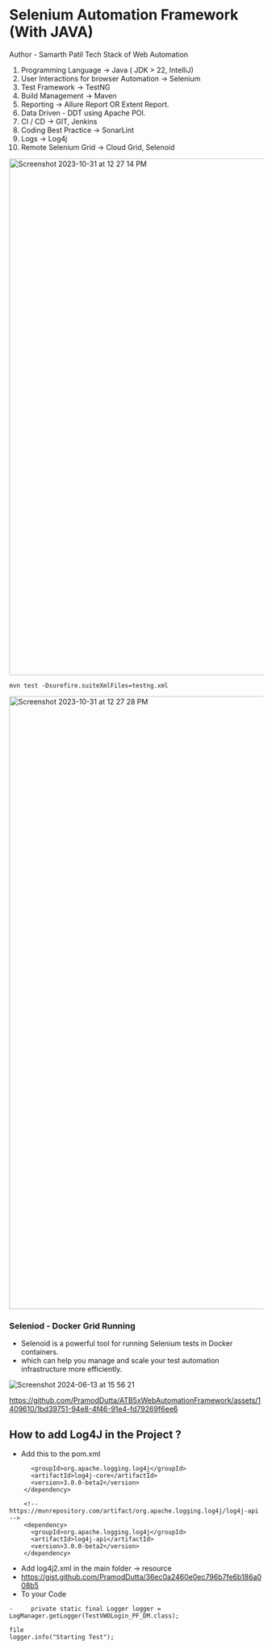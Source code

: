 # Selenium Automation Framework (With JAVA) #

Author - Samarth Patil
Tech Stack of Web Automation

1. Programming Language -> Java ( JDK > 22, IntelliJ)
2. User Interactions for browser Automation -> Selenium
3. Test Framework -> TestNG
4. Build Management -> Maven
5. Reporting -> Allure Report OR Extent Report.
6. Data Driven - DDT using Apache POI.
7. CI / CD -> GIT, Jenkins
8. Coding Best Practice -> SonarLint
9. Logs -> Log4j
10. Remote Selenium Grid -> Cloud Grid, Selenoid

<img width="1024" alt="Screenshot 2023-10-31 at 12 27 14 PM" src="https://github.com/PramodDutta/AdvanceSeleniumFrameworkTTA/assets/1409610/02b0ef3b-1165-46cf-8c9d-89e41b17032f">

`mvn test -Dsurefire.suiteXmlFiles=testng.xml`

<img width="1215" alt="Screenshot 2023-10-31 at 12 27 28 PM" src="https://github.com/PramodDutta/AdvanceSeleniumFrameworkTTA/assets/1409610/b0905741-d88d-4559-93c2-65433e668170">

### Seleniod - Docker Grid Running

- Selenoid is a powerful tool for running Selenium tests in Docker containers.
- which can help you manage and scale your test automation infrastructure more efficiently.

![Screenshot 2024-06-13 at 15 56 21](https://github.com/PramodDutta/ATB5xWebAutomationFramework/assets/1409610/3c957a88-8cf5-4e3c-9134-9fd41fd41d9b)

https://github.com/PramodDutta/ATB5xWebAutomationFramework/assets/1409610/1bd39751-94e8-4f46-91e4-fd79269f6ee6

## How to add Log4J in the Project ?

- Add this to the pom.xml

```<dependency>
      <groupId>org.apache.logging.log4j</groupId>
      <artifactId>log4j-core</artifactId>
      <version>3.0.0-beta2</version>
    </dependency>

    <!-- https://mvnrepository.com/artifact/org.apache.logging.log4j/log4j-api -->
    <dependency>
      <groupId>org.apache.logging.log4j</groupId>
      <artifactId>log4j-api</artifactId>
      <version>3.0.0-beta2</version>
    </dependency> 
```

- Add log4j2.xml in the main folder -> resource
- https://gist.github.com/PramodDutta/36ec0a2460e0ec796b7fe6b186a008b5
- To your Code

```
-     private static final Logger logger = LogManager.getLogger(TestVWOLogin_PF_DM.class);
    
file
logger.info("Starting Test");

```

